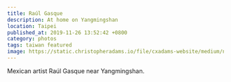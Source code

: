 ```yaml
---
title: Raúl Gasque
description: At home on Yangmingshan
location: Taipei
published_at: 2019-11-26 13:52:42 +0800
category: photos
tags: taiwan featured
image: https://static.christopheradams.io/file/cxadams-website/medium/nextcloud/Photos/Albums/2019/20190519-20190520_Taipei_Raul/20190519-20190520_Taipei_Raul_4261_07-0.jpg
---
```


Mexican artist Raúl Gasque near Yangmingshan.
